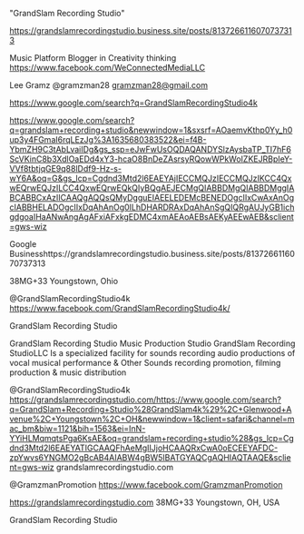 
"GrandSlam Recording Studio"

https://grandslamrecordingstudio.business.site/posts/8137266116070737313

Music Platform Blogger in Creativity thinking
https://www.facebook.com/WeConnectedMediaLLC

Lee Gramz @gramzman28
gramzman28@gmail.com 

https://www.google.com/search?q=GrandSlamRecordingStudio4k

https://www.google.com/search?q=grandslam+recording+studio&newwindow=1&sxsrf=AOaemvKthp0Yy_h0up3y4FGmaI6rqLEzJg%3A1635680383522&ei=f4B-YbmZH9C3tAbLvaiIDg&gs_ssp=eJwFwUsOQDAQANDYSlzAysbaTP_TI7hF6ScVKinC8b3XdlOaEDd4xY3-hcaO8BnDeZAsrsyRQowWPkWoIZKEJRBpIeY-VVf8tbtjqGE9q88lDdf9-Hz-s-wY6A&oq=G&gs_lcp=Cgdnd3Mtd2l6EAEYAjIECCMQJzIECCMQJzIKCC4QxwEQrwEQJzILCC4QxwEQrwEQkQIyBQgAEJECMgQIABBDMgQIABBDMggIABCABBCxAzIICAAQgAQQsQMyDgguEIAEELEDEMcBENEDOgcIIxCwAxAnOgcIABBHELADOgcIIxDqAhAnOg0ILhDHARDRAxDqAhAnSgQIQRgAUJyGB1ichgdgoaIHaANwAngAgAFxiAFxkgEDMC4xmAEAoAEBsAEKyAEEwAEB&sclient=gws-wiz

Google Businesshttps://grandslamrecordingstudio.business.site/posts/8137266116070737313


38MG+33 Youngstown, Ohio

@GrandSlamRecordingStudio4k https://www.facebook.com/GrandSlamRecordingStudio4k/


GrandSlam Recording Studio

GrandSlam Recording Studio﻿ Music Production Studio GrandSlam Recording StudioLLC Is a specialized facility for sounds recording audio productions of vocal musical performance & Other Sounds recording promotion, filming production & music distribution

@GrandSlamRecordingStudio4k https://grandslamrecordingstudio.com/https://www.google.com/search?q=GrandSlam+Recording+Studio%28GrandSlam4k%29%2C+Glenwood+Avenue%2C+Youngstown%2C+OH&newwindow=1&client=safari&channel=mac_bm&biw=1121&bih=1563&ei=InN-YYiHLMqmqtsPga6KsAE&oq=grandslam+recording+studio%28&gs_lcp=Cgdnd3Mtd2l6EAEYATIGCAAQFhAeMgIIJjoHCAAQRxCwA0oECEEYAFDC-zpYwvs6YNGMO2gBcAB4AIABW4gBW5IBATGYAQCgAQHIAQTAAQE&sclient=gws-wiz grandslamrecordingstudio.com

@GramzmanPromotion
https://www.facebook.com/GramzmanPromotion


 https://grandslamrecordingstudio.com 
38MG+33 Youngstown, OH, USA

GrandSlam Recording Studio 


